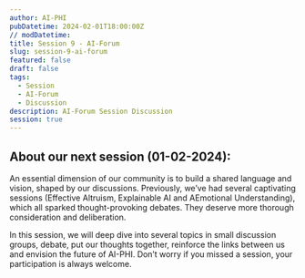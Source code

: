 ```yaml
---
author: AI-PHI
pubDatetime: 2024-02-01T18:00:00Z
// modDatetime:
title: Session 9 - AI-Forum
slug: session-9-ai-forum
featured: false
draft: false
tags:
  - Session
  - AI-Forum
  - Discussion
description: AI-Forum Session Discussion
session: true
---
```


## About our next session (01-02-2024):

An essential dimension of our community is to build a shared language and vision, shaped by our discussions. Previously, we’ve had several captivating sessions (Effective Altruism, Explainable AI and AEmotional Understanding), which all sparked thought-provoking debates. They deserve more thorough consideration and deliberation.

In this session, we will deep dive into several topics in small discussion groups, debate, put our thoughts together, reinforce the links between us and envision the future of AI-PHI. Don’t worry if you missed a session, your participation is always welcome.
